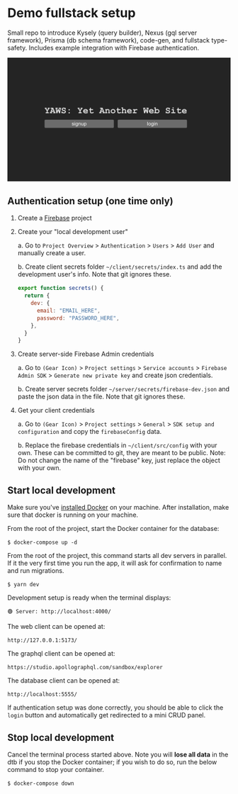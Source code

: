 # Demo fullstack setup

Small repo to introduce Kysely (query builder), Nexus (gql server framework), Prisma (db schema framework), code-gen, and fullstack type-safety. Includes example integration with Firebase authentication.

![splash page](docs/assets/splash.png)

## Authentication setup (one time only)

1. Create a [Firebase](https://firebase.google.com/) project

2. Create your "local development user"

   a. Go to `Project Overview` > `Authentication` > `Users` > `Add User` and manually create a user.

   b. Create client secrets folder `~/client/secrets/index.ts` and add the development user's info. Note that git ignores these.

   ```javascript
   export function secrets() {
     return {
       dev: {
         email: "EMAIL_HERE",
         password: "PASSWORD_HERE",
       },
     }
   }
   ```

3. Create server-side Firebase Admin credentials

   a. Go to `(Gear Icon)` > `Project settings` > `Service accounts` > `Firebase Admin SDK` > `Generate new private key` and create json credentials.

   b. Create server secrets folder `~/server/secrets/firebase-dev.json` and paste the json data in the file. Note that git ignores these.

4. Get your client credentials

   a. Go to `(Gear Icon)` > `Project settings` > `General` > `SDK setup and configuration` and copy the `firebaseConfig` data.

   b. Replace the firebase credentials in `~/client/src/config` with your own. These can be committed to git, they are meant to be public. Note: Do not change the name of the "firebase" key, just replace the object with your own.

## Start local development

Make sure you've [installed Docker](https://docs.docker.com/get-docker/) on your machine. After installation, make sure that docker is running on your machine.

From the root of the project, start the Docker container for the database:

```
$ docker-compose up -d
```

From the root of the project, this command starts all dev servers in parallel. If it the very first time you run the app, it will ask for confirmation to name and run migrations.

```
$ yarn dev
```

Development setup is ready when the terminal displays:

```
🟢 Server: http://localhost:4000/
```

The web client can be opened at:

```
http://127.0.0.1:5173/
```

The graphql client can be opened at:

```
https://studio.apollographql.com/sandbox/explorer
```

The database client can be opened at:

```
http://localhost:5555/
```

If authentication setup was done correctly, you should be able to click the `login` button and automatically get redirected to a mini CRUD panel.

## Stop local development

Cancel the terminal process started above. Note you will **lose all data** in the dtb if you stop the Docker container; if you wish to do so, run the below command to stop your container.

```
$ docker-compose down
```
